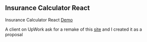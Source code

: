 ## Insurance Calculator React

Insurance Calculator React <a href="https://md-insurance-calculator-demo.herokuapp.com">Demo</a>

A client on UpWork ask for a remake of this <a href="https://lifehappens.org/insurance-overview/life-insurance/calculate-your-needs/">site</a> and I created it as a proposal
